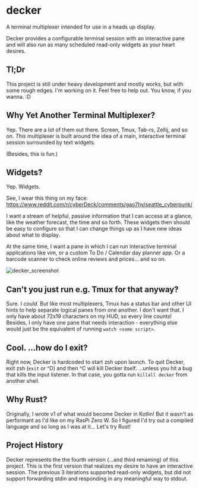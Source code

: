 # decker
A terminal multiplexer intended for use in a heads up display.

Decker provides a configurable terminal session with an interactive pane and will also run as many scheduled read-only widgets as your heart desires. 

## Tl;Dr
This project is still under heavy development and mostly works, but with some rough edges.
I'm working on it. Feel free to help out. You know, if you wanna. :D

## Why Yet Another Terminal Multiplexer?
Yep. There are a lot of them out there. Screen, Tmux, Tab-rs, Zellij, and so on. _This_ multiplexer is built around the idea of a main, interactive terminal session surrounded by text widgets.

(Besides, this is fun.)

## Widgets?
Yep. Widgets.

See, I wear this thing on my face: https://www.reddit.com/r/cyberDeck/comments/gao7hy/seattle_cyberpunk/

I want a stream of helpful, passive information that I can access at a glance, like the weather forecast, the time and so forth. These widgets then should be easy to configure so that I can change things up as I have new ideas about what to display. 

At the same time, I want a pane in which I can run interactive terminal applications like vim, or a custom To Do / Calendar day planner app. Or a barcode scanner to check online reviews and prices... and so on. 

![decker_screenshot](https://user-images.githubusercontent.com/6879741/134535863-19c47ffc-8603-486a-881d-ea364df1c8b0.png)

## Can't you just run e.g. Tmux for that anyway?
Sure. I _could_. But like most multiplexers, Tmux has a status bar and other UI hints to help separate logical panes from one another. I don't want that. I only have about 72x19 characters on my HUD, so every line counts! Besides, I only have one pane that needs interaction - everything else would just be the equivalent of running `watch <some script>`.

## Cool. ...how do I exit?
Right now, Decker is hardcoded to start zsh upon launch. To quit Decker, exit zsh (`exit` or ^D) and then ^C will kill Decker itself.
...unless you hit a bug that kills the input listener. In that case, you gotta run `killall decker` from another shell. 

## Why Rust?
Originally, I wrote v1 of what would become Decker in Kotlin! But it wasn't as performant as I'd like on my RasPi Zero W. So I figured I'd try out a compiled language and so long as I was at it... Let's try Rust!

## Project History
Decker represents the the fourth version (...and third renaming) of this project.
This is the first version that realizes my desire to have an interactive session. The previous 3 iterations supported read-only widgets, but did not support forwarding stdin and responding in any meaningful way to stdout.

